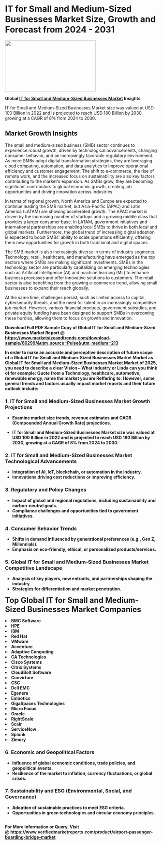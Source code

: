 <H1>IT for Small and Medium-Sized Businesses Market Size, Growth and Forecast from 2024 - 2031</H1><img class="aligncenter size-medium wp-image-584254" src="https://thirdeyenews.in/wp-content/uploads/2024/09/Global-Market-Research-300x168.jpeg" alt="" width="300" height="168" /><p><strong>Global&nbsp;<a href="https://www.marketsizeandtrends.com/download-sample/66299/&amp;utm_source=Pulse&amp;utm_medium=213">IT for Small and Medium-Sized Businesses Market</a> Insights</strong></p><p>IT for Small and Medium-Sized Businesses Market size was valued at USD 100 Billion in 2022 and is projected to reach USD 180 Billion by 2030, growing at a CAGR of 8% from 2024 to 2030.</p><p><h2>Market Growth Insights</h2> <p>The small and medium-sized business (SMB) sector continues to experience robust growth, driven by technological advancements, changing consumer behavior, and an increasingly favorable regulatory environment. As more SMBs adopt digital transformation strategies, they are leveraging cloud computing, automation, and data analytics to improve operational efficiency and customer engagement. The shift to e-commerce, the rise of remote work, and the increased focus on sustainability are also key factors contributing to the market's expansion. As SMBs grow, they are becoming significant contributors to global economic growth, creating job opportunities and driving innovation across industries.</p> <p><strong></strong></p> <p>In terms of regional growth, North America and Europe are expected to continue leading the SMB market, but Asia-Pacific (APAC) and Latin America (LATAM) are showing accelerated growth. The APAC market is driven by the increasing number of startups and a growing middle class that provides a larger consumer base. In LATAM, government initiatives and international partnerships are enabling local SMBs to thrive in both local and global markets. Furthermore, the global trend of increasing digital adoption is expected to boost SMBs' ability to scale operations efficiently, offering them new opportunities for growth in both traditional and digital spaces.</p> <p>The SMB market is also increasingly diverse in terms of industry segments. Technology, retail, healthcare, and manufacturing have emerged as the top sectors where SMBs are making significant investments. SMBs in the technology sector are particularly capitalizing on emerging technologies such as Artificial Intelligence (AI) and machine learning (ML) to enhance business processes and offer innovative solutions to customers. The retail sector is also benefiting from the growing e-commerce trend, allowing small businesses to expand their reach globally.</p> <p>At the same time, challenges persist, such as limited access to capital, cybersecurity threats, and the need for talent in an increasingly competitive job market. However, various financial products, government subsidies, and private equity funding have been designed to support SMBs in overcoming these hurdles, allowing them to focus on growth and innovation.</p> <p><strong></p><p><span class=""><strong>Download Full PDF Sample Copy of Global IT for Small and Medium-Sized Businesses Market Report</strong> @ <a href="https://www.marketsizeandtrends.com/download-sample/66299/&amp;utm_source=Pulse&amp;utm_medium=213" target="_blank">https://www.marketsizeandtrends.com/download-sample/66299/&amp;utm_source=Pulse&amp;utm_medium=213</a></span></p><p>In order to make an accurate and perceptive description of future scope of a Global&nbsp;IT for Small and Medium-Sized Businesses Market Market as Global&nbsp;IT for Small and Medium-Sized Businesses Market Market of 2025, you need to describe a clear Vision &ndash; What Industry or Linda can you think of for example: Quote from a Technology, healthcare, automotive, renewable energy, name the market you are Reffering to. However, some general trends and factors usually impact market reports and their future outlook include:</p><h3>1.&nbsp;<strong>IT for Small and Medium-Sized Businesses Market Growth Projections</strong></h3><ul><li>Examine market size trends, revenue estimates and CAGR (Compounded Annual Growth Rate) projections.</li><li><p>IT for Small and Medium-Sized Businesses Market size was valued at USD 100 Billion in 2022 and is projected to reach USD 180 Billion by 2030, growing at a CAGR of 8% from 2024 to 2030.</p></li></ul><h3>2.&nbsp;<strong>IT for Small and Medium-Sized Businesses Market Technological Advancements</strong></h3><ul><li>Integration of AI, IoT, blockchain, or automation in the industry.</li><li>Innovations driving cost reductions or improving efficiency.</li></ul><h3>3.&nbsp;<strong>Regulatory and Policy Changes</strong></h3><ul><li>Impact of global and regional regulations, including sustainability and carbon-neutral goals.</li><li>Compliance challenges and opportunities tied to government initiatives.</li></ul><h3>4.&nbsp;<strong>Consumer Behavior Trends</strong></h3><ul><li>Shifts in demand influenced by generational preferences (e.g., Gen Z, Millennials).</li><li>Emphasis on eco-friendly, ethical, or personalized products/services.</li></ul><h3>5.&nbsp;<strong>Global IT for Small and Medium-Sized Businesses Market Competitive Landscape</strong></h3><ul><li>Analysis of key players, new entrants, and partnerships shaping the industry.</li><li>Strategies for differentiation and market penetration.</li></ul><p data-pm-slice="1 1 []"><span style="color: inherit; font-family: inherit; font-size: 25px;">Top Global IT for Small and Medium-Sized Businesses Market Companies</span></p><div class="" data-test-id=""><p><li>BMC Software</li><li> HPE</li><li> IBM</li><li> Red Hat</li><li> VMware</li><li> Accenture</li><li> Adaptive Computing</li><li> CA Technologies</li><li> Cisco Systems</li><li> Citrix Systems</li><li> CloudBolt Software</li><li> Convirture</li><li> CSC</li><li> Dell EMC</li><li> Egenera</li><li> Embotics</li><li> GigaSpaces Technologies</li><li> Micro Focus</li><li> Oracle</li><li> RightScale</li><li> Scalr</li><li> ServiceNow</li><li> Splunk</li><li> Zimory</li></p></div><h3>6.&nbsp;<strong>Economic and Geopolitical Factors</strong></h3><ul><li>Influence of global economic conditions, trade policies, and geopolitical events.</li><li>Resilience of the market to inflation, currency fluctuations, or global crises.</li></ul><h3>7.&nbsp;<strong>Sustainability and ESG (Environmental, Social, and Governance)</strong></h3><ul><li>Adoption of sustainable practices to meet ESG criteria.</li><li>Opportunities in green technologies and circular economy principles.</li></ul><h2><strong style="font-size: 14px;">For More Information or Query, Visit @&nbsp;</strong><a style="background-color: #ffffff; font-size: 14px;" href="https://www.marketsizeandtrends.com/report/it-for-small-and-medium-sized-businesses-market/" target="_blank">https://www.verifiedmarketreports.com/product/airport-passenger-boarding-bridge-market</a></h2>
